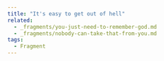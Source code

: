 ```yaml
---
title: "It's easy to get out of hell"
related:
  - _fragments/you-just-need-to-remember-god.md
  - _fragments/nobody-can-take-that-from-you.md
tags:
  - Fragment
---
```

